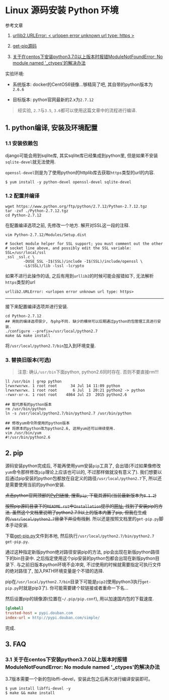 # Linux 源码安装 Python 环境

<!-- 
<!tags!>: <!源码安装!> 
<!keys!>: eSy'39Nmarrypjlo 
-->

参考文章

1. [urllib2.URLError: < urlopen error unknown url type: https >](http://blog.csdn.net/hewy0526/article/details/9202523)

2. [get-pip源码](https://bootstrap.pypa.io/get-pip.py)

3. [关于在centos下安装python3.7.0以上版本时报错ModuleNotFoundError: No module named '_ctypes'的解决办法](https://blog.csdn.net/qq_36416904/article/details/79316972)

实验环境:

- 系统版本: docker的CentOS6镜像...够精简了吧, 其自带的python版本为`2.6.6`

- 目标版本: python官网最新的2.x为`2.7.12`

> 经实验, `2.7`与`3.5`, `3.6`都可以使用这篇文章中的流程进行编译.

## 1. python编译, 安装及环境配置

### 1.1 安装依赖包

django可能会用到sqlite库, 其实sqlite库已经集成到python里, 但是如果不安装`sqlite-devel`就无法使用. 

`openssl-devel`则是为了使用python的httplib库去获取`https`类型的url的内容.

```
$ yum install -y python-devel openssl-devel sqlite-devel
```

### 1.2 配置并编译

```shell
wget https://www.python.org/ftp/python/2.7.12/Python-2.7.12.tgz
tar -zxf ./Python-2.7.12.tgz
cd Python-2.7.12
```

在配置编译选项之前, 先修改一个地方. 解开对SSL这一段的注释.

```shell
vim Python-2.7.12/Modules/Setup.dist

# Socket module helper for SSL support; you must comment out the other
# socket line above, and possibly edit the SSL variable:
SSL=/usr/local/ssl
_ssl _ssl.c \
        -DUSE_SSL -I$(SSL)/include -I$(SSL)/include/openssl \
        -L$(SSL)/lib -lssl -lcrypto

```

如果不进行此操作的话, 之后有用到`urllib2`的时候可能会报错如下, 无法解析`https`类型的url

```
urllib2.URLError: <urlopen error unknown url type: https>
```

------

接下来配置编译选项并进行安装.

```
cd Python-2.7.12
## 用到的编译选项很少, 与php不同. 缺少的模块可以后期通过python的包管理工具进行安装.
./configure --prefix=/usr/local/python2.7
make && make install
```

将`/usr/local/python2.7/bin`加入到环境变量.

### 3. 替换旧版本(可选)

> 注意: 确认`/usr/bin`下面python, python2.6同时存在. 否则不要直接rm!!!

```
ll /usr/bin | grep python
lrwxrwxrwx. 1 root root      34 Jul 14 11:09 python
lrwxrwxrwx. 1 root root       6 Jul  1 20:21 python2 -> python
-rwxr-xr-x. 1 root root    4864 Jul 23  2015 python2.6

## 取代原有的python版本
rm /usr/bin/python
ln -s /usr/local/python2.7/bin/python2.7 /usr/bin/python

## 修改yum命令所使用的python版本
## 将原本的python改为python2.6, 这样yum还可以继续使用.
vim /usr/bin/yum
#!/usr/bin/python2.6
```

## 2. pip

源码安装python完成后, 不能再使用yum安装`pip`工具了, 会出错(不过如果像修改`yum`命令那样修改`pip`理论上应该也可以的, 不过那样做就没有意义了). 我们想要以后通过pip安装的python包都放在自定义的路径`/usr/local/python2.7`下, 所以还是需要使用当前的python安装.

~~点击python官网顶部的[PyPI](https://pypi.python.org/pypi)链接, 搜索`pip`, 下载其源码(当前最新版本为`8.1.2`)~~

~~按照pip源码目录下的`README.rst`中`Installation`提示的[网址](https://pip.pypa.io/en/stable/installing/), 找到了安装pip的方法. 虽然这个文档里说明了python2.7.9以上的版本内置了pip, 但我在生成的`/usr/local/python2.7`目录下并没有找到~~. 所以还是按照文档里的`get-pip.py`脚本手动安装.

下载[get-pip.py](https://bootstrap.pypa.io/get-pip.py)文件到本地, 然后执行`/usr/local/python2.7/bin/python2.7 get-pip.py`.

通过这种指定新版python绝对路径安装pip的方法, pip会出现在新版python路径下的bin目录中. 之后指定使用这个pip安装的python包都会出现在新版python目录下. 与之前旧版本python环境不会冲突, 不过使用的时候就需要指定可执行文件的绝对路径了, 加入PATH环境变量是个不错的选择.

pip在`/usr/local/python2.7/bin`目录下可能是`pip2`(使用python3执行`get-pip.py`时就是pip3了). 你可能需要建个软链接或者重命一下名...

然后设置pip的镜像源(位置在`~/.pip/pip.conf`), 用以加速国内包的下载速度.

```ini
[global]
trusted-host = pypi.douban.com
index-url = http://pypi.douban.com/simple/
```

完成.

## 3. FAQ

### 3.1 关于在centos下安装python3.7.0以上版本时报错ModuleNotFoundError: No module named '_ctypes'的解决办法

3.7版本需要一个新的包libffi-devel，安装此包之后再次进行编译安装即可。

```
$ yum install libffi-devel -y
$ make && make install
```